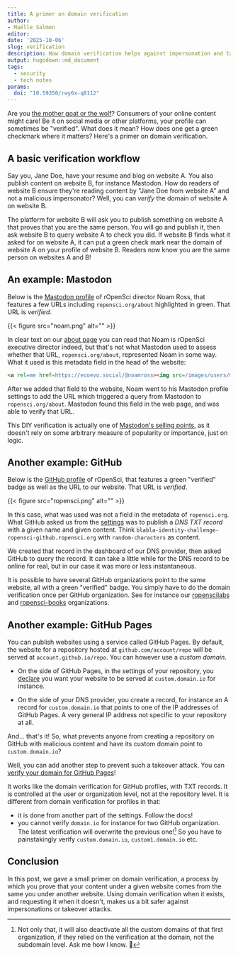 ```yaml
---
title: A primer on domain verification
author: 
- Maëlle Salmon
editor:
date: '2025-10-06'
slug: verification
description: How domain verification helps against impersonation and takeover attacks, and how to use it.
output: hugodown::md_document
tags:
  - security
  - tech notes
params:
  doi: "10.59350/rwy6x-q8112"
---
```


Are you [the mother goat or the wolf](https://en.wikipedia.org/wiki/The_Wolf_and_the_Seven_Young_Goats)?
Consumers of your online content might care!
Be it on social media or other platforms, your profile can sometimes be "verified".
What does it mean? How does one get a green checkmark where it matters?
Here's a primer on domain verification.

## A basic verification workflow

Say you, Jane Doe, have your resume and blog on website A.
You also publish content on website B, for instance Mastodon.
How do readers of website B ensure they're reading content by "Jane Doe from website A" and not a malicious impersonator?
Well, you can _verify_ the domain of website A on website B.

The platform for website B will ask you to publish something on website A that proves that you are the same person.
You will go and publish it, then ask website B to query website A to check you did.
If website B finds what it asked for on website A, it can put a green check mark near the domain of website A on your profile of website B.
Readers now know you are the same person on websites A and B!

## An example: Mastodon

Below is the [Mastodon profile](https://ecoevo.social/@noamross) of rOpenSci director Noam Ross, that features a few URLs including `ropensci.org/about` highlighted in green. 
That URL is _verified_.

{{< figure src="noam.png" alt="" >}}

In clear text on our [about page](/about/) you can read that Noam is rOpenSci executive director indeed, but that's not what Mastodon used to assess whether that URL, `ropensci.org/about`, represented Noam in some way.
What it used is this metadata field in the head of the website:

```html
<a rel=me href=https://ecoevo.social/@noamross><img src=/images/users/mastodon.svg alt style=max-width:16px;max-height:16px></a>
```

After we added that field to the website, Noam went to his Mastodon profile settings to add the URL which triggered a query from Mastodon to `ropensci.org/about`.
Mastodon found this field in the web page, and was able to verify that URL.

This DIY verification is actually one of [Mastodon's selling points](https://joinmastodon.org/verification), as it doesn't rely on some arbitrary measure of popularity or importance, just on logic.

## Another example: GitHub

Below is the [GitHub profile](https://github.com/ropensci) of rOpenSci, that features a green "verified" badge as well as the URL to our website. 
That URL is _verified_.

{{< figure src="ropensci.png" alt="" >}}

In this case, what was used was not a field in the metadata of `ropensci.org`.
What GitHub asked us from the [settings](https://docs.github.com/en/organizations/managing-organization-settings/verifying-or-approving-a-domain-for-your-organization) was to publish a _DNS TXT record_ with a given name and given content. Think `blabla-identity-challenge-ropensci-github.ropensci.org` with `random-characters` as content.

We created that record in the dashboard of our DNS provider, then asked GitHub to query the record.
It can take a little while for the DNS record to be online for real, but in our case it was more or less instantaneous.

It is possible to have several GitHub organizations point to the same website, all with a green "verified" badge.
You simply have to do the domain verification once per GitHub organization.
See for instance our [ropenscilabs](https://github.com/ropenscilabs) and [ropensci-books](https://github.com/ropensci-books) organizations.

## Another example: GitHub Pages

You can publish websites using a service called GitHub Pages.
By default, the website for a repository hosted at `github.com/account/repo` will be served at `account.github.io/repo`.
You can however use a _custom domain_.

- On the side of GitHub Pages, in the settings of your repository, you [declare](https://docs.github.com/en/pages/configuring-a-custom-domain-for-your-github-pages-site) you want your website to be served at `custom.domain.io` for instance.

- On the side of your DNS provider, you create a record, for instance an A record for `custom.domain.io` that points to one of the IP addresses of GitHub Pages. A very general IP address not specific to your repository at all.

And... that's it! So, what prevents anyone from creating a repository on GitHub with malicious content and have its custom domain point to `custom.domain.io`?

Well, you can add another step to prevent such a takeover attack.
You can [verify your domain for GitHub Pages](https://docs.github.com/en/pages/configuring-a-custom-domain-for-your-github-pages-site/verifying-your-custom-domain-for-github-pages)!

It works like the domain verification for GitHub profiles, with TXT records. 
It is controlled at the user or organization level, not at the repository level.
It is different from domain verification for profiles in that:

- it is done from another part of the settings. Follow the docs!
- you cannot verify `domain.io` for instance for two GitHub organization. The latest verification will overwrite the previous one![^ouch] So you have to painstakingly verify `custom.domain.io`, `custom1.domain.io` etc.

[^ouch]: Not only that, it will also deactivate all the custom domains of that first organization, if they relied on the verification at the domain, not the subdomain level. Ask me how I know. :melting_face:

## Conclusion

In this post, we gave a small primer on domain verification, a process by which you prove that your content under a given website comes from the same you under another website.
Using domain verification when it exists, and requesting it when it doesn't, makes us a bit safer against impersonations or takeover attacks.